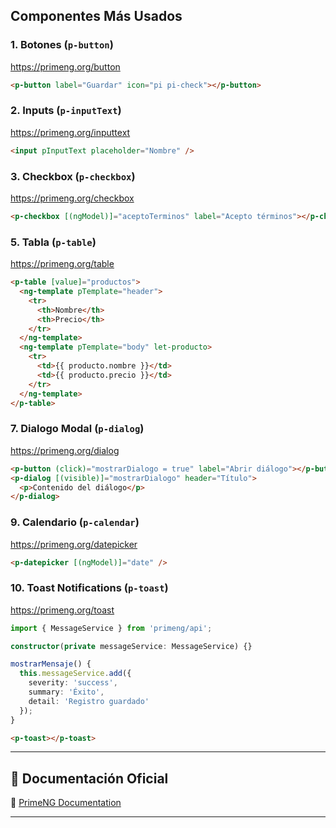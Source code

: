 ## **Componentes Más Usados**  

### **1. Botones (`p-button`)**  
https://primeng.org/button
```html
<p-button label="Guardar" icon="pi pi-check"></p-button>
```  

### **2. Inputs (`p-inputText`)**  
https://primeng.org/inputtext
```html
<input pInputText placeholder="Nombre" />
```  

### **3. Checkbox (`p-checkbox`)**  
https://primeng.org/checkbox
```html
<p-checkbox [(ngModel)]="aceptoTerminos" label="Acepto términos"></p-checkbox>
```  

### **5. Tabla (`p-table`)**  
https://primeng.org/table
```html
<p-table [value]="productos">
  <ng-template pTemplate="header">
    <tr>
      <th>Nombre</th>
      <th>Precio</th>
    </tr>
  </ng-template>
  <ng-template pTemplate="body" let-producto>
    <tr>
      <td>{{ producto.nombre }}</td>
      <td>{{ producto.precio }}</td>
    </tr>
  </ng-template>
</p-table>
```  


### **7. Dialogo Modal (`p-dialog`)**  
https://primeng.org/dialog
```html
<p-button (click)="mostrarDialogo = true" label="Abrir diálogo"></p-button>
<p-dialog [(visible)]="mostrarDialogo" header="Título">
  <p>Contenido del diálogo</p>
</p-dialog>
```  

### **9. Calendario (`p-calendar`)**  
https://primeng.org/datepicker
```html
<p-datepicker [(ngModel)]="date" />
```  

### **10. Toast Notifications (`p-toast`)**  
https://primeng.org/toast
```typescript
import { MessageService } from 'primeng/api';

constructor(private messageService: MessageService) {}

mostrarMensaje() {
  this.messageService.add({
    severity: 'success',
    summary: 'Éxito',
    detail: 'Registro guardado'
  });
}
```  
```html
<p-toast></p-toast>
```  

---

## **🔗 Documentación Oficial**  
📖 [PrimeNG Documentation](https://primeng.org/)  

---

